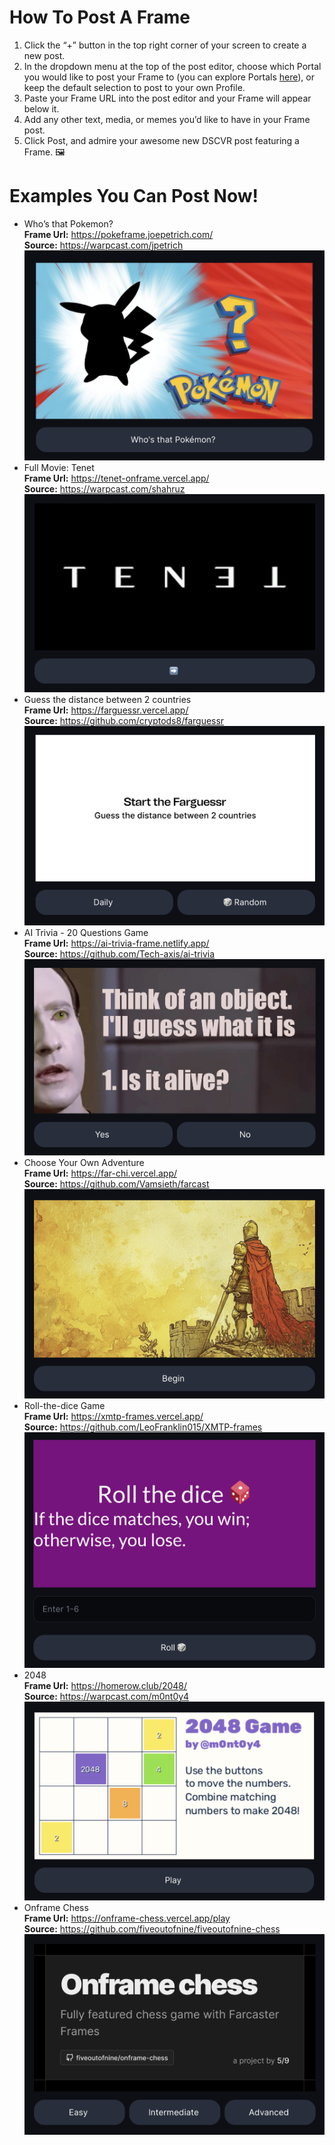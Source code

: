 # How To Post A Frame

1. Click the “+” button in the top right corner of your screen to create a new post.
2. In the dropdown menu at the top of the post editor, choose which Portal you would like to post your Frame to (you can explore Portals [here](https://dscvr.one/explore/portals/featured)), or keep the default selection to post to your own Profile.
3. Paste your Frame URL into the post editor and your Frame will appear below it. 
4. Add any other text, media, or memes you’d like to have in your Frame post. 
5. Click Post, and admire your awesome new DSCVR post featuring a Frame. 🖼️


# Examples You Can Post Now!

- Who’s that Pokemon?<br/>
    **Frame Url:** https://pokeframe.joepetrich.com/ <br/>
    **Source:** https://warpcast.com/jpetrich
    ![pokemon](./images/pokemon.png)
- Full Movie: Tenet<br/>
    **Frame Url:** https://tenet-onframe.vercel.app/<br/>
    **Source:** https://warpcast.com/shahruz<br/>
    ![tenet](./images/tenet.png)
- Guess the distance between 2 countries<br/>
    **Frame Url:** https://farguessr.vercel.app/<br/>
    **Source:** https://github.com/cryptods8/farguessr
    ![farguessr](./images/farguessr.png)
- AI Trivia - 20 Questions Game<br/>
    **Frame Url:** https://ai-trivia-frame.netlify.app/<br/>
    **Source:** https://github.com/Tech-axis/ai-trivia
    ![data](./images/data.png)
- Choose Your Own Adventure<br/>
    **Frame Url:** https://far-chi.vercel.app/<br/>
    **Source:** https://github.com/Vamsieth/farcast
    ![knight](./images/knight.png)
- Roll-the-dice Game<br/>
    **Frame Url:** https://xmtp-frames.vercel.app/<br/>
    **Source:** https://github.com/LeoFranklin015/XMTP-frames
    ![dice](./images/dice.png)
- 2048<br/>
    **Frame Url:** https://homerow.club/2048/<br/>
    **Source:** https://warpcast.com/m0nt0y4
    ![2048](./images/2048.png)
- Onframe Chess<br/>
    **Frame Url:** https://onframe-chess.vercel.app/play<br/>
    **Source:** https://github.com/fiveoutofnine/fiveoutofnine-chess
    ![chess](./images/chess.png)